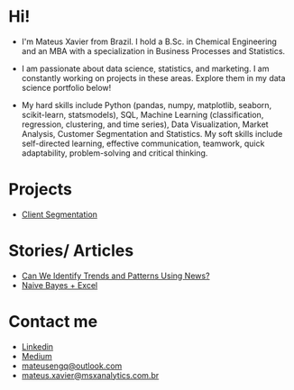 # Hi!

- I'm Mateus Xavier from Brazil. I hold a B.Sc. in Chemical Engineering and an MBA with a specialization in Business Processes and Statistics.

- I am passionate about data science, statistics, and marketing. I am constantly working on projects in these areas. Explore them in my data science portfolio below!

- My hard skills include Python (pandas, numpy, matplotlib, seaborn, scikit-learn, statsmodels), SQL, Machine Learning (classification, regression, clustering, and time series), Data Visualization, Market Analysis, Customer Segmentation and Statistics. My soft skills include self-directed learning, effective communication, teamwork, quick adaptability, problem-solving and critical thinking.


# Projects
- [Client Segmentation](https://github.com/mateusengq/RFV_PYTHON)

# Stories/ Articles
- [Can We Identify Trends and Patterns Using News?](https://medium.com/p/b7a5c0f94e50)
- [Naive Bayes + Excel](https://medium.com/@mateus.xavier/detec%C3%A7%C3%A3o-de-fake-news-utilizando-naive-bayes-e-excel-um-guia-pr%C3%A1tico-144800b51ff3)

# Contact me
- [Linkedin](https://www.linkedin.com/in/mateusxavier/)
- [Medium](https://medium.com/@mateus.xavier)
- mateusengq@outlook.com
- mateus.xavier@msxanalytics.com.br
